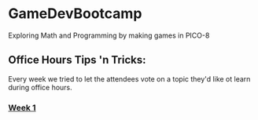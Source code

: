 # GameDevBootcamp
Exploring Math and Programming by making games in PICO-8

## Office Hours Tips 'n Tricks:
Every week we tried to let the attendees vote on a topic they'd like ot learn during office hours.

### [Week 1](tips_n_tricks/week1.md)

